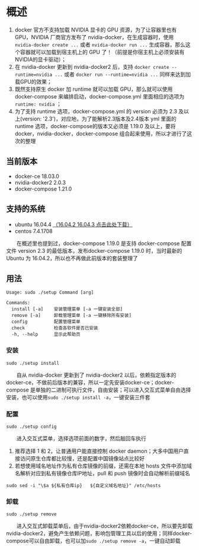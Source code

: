 # 概述

1. docker 官方不支持加载 NVIDIA 显卡的 GPU 资源，为了让容器里也有 GPU，NVIDIA 厂商官方发布了 nvidia-docker，在生成容器时，使用 ```nvidia-docker create ...``` 或者 ```nvidia-docker run ...``` 生成容器，那么这个容器就可以加载到宿主机上的 GPU 了！（前提是你宿主机上必须安装有NVIDIA的显卡驱动）；
2. 在 nvidia-docker 更新到 nvidia-docker2 后，支持 ```docker create --runtime=nvidia ...``` 或者 ```docker run --runtime=nvidia ...``` 同样来达到加载GPU的效果；
3. 既然支持原生 docker 加 runtime 就可以加载 GPU，那么就可以使用 docker-compose 来编排启动，docker-compose.yml 里面相应的选项为 ```runtime: nvidia``` ；
4. 为了支持 runtime 选项，docker-compose.yml 的 version 必须为 2.3 及以上(version: '2.3')，对应地，为了能解析2.3版本及2.4版本 yml 里面的 runtime 选项，docker-compose的版本又必须是 1.19.0 及以上，要将 docker，nvidia-docker，docker-compose 组合起来使用，所以才进行了这次的整理

## 当前版本

- docker-ce 18.03.0
- nvidia-docker2 2.0.3
- docker-compose 1.21.0

## 支持的系统

- ubuntu 16.04.4    [（16.04.2 16.04.3 点击此处下载）](https://raw.githubusercontent.com/xiangxiaoc/docker-ce_docker-compose_nvidia-docker2/master/nvidia-docker_2.0.2%2Bdocker-ce_17.12.0%2Bdocker-compose_1.19.0.tar.gz)
- centos 7.4.1708

&emsp;&emsp;在概述里也提到过，docker-compose 1.19.0 是支持 docker-compose 配置文件 version 2.3 的最低版本，发布docker-compose 1.19.0 时，当时最新的 Ubuntu 为 16.04.2，所以也不再做此前版本的套装整理了

## 用法

```shell
Usage: sudo ./setup Command [arg]

Commands:
  install [-a]    安装管理菜单 [-a 一键安装全部]
  remove [-a]     卸载管理菜单 [-a 一键移除所有安装]
  config          配置管理菜单
  check           检查各软件是否已安装
  -h, --help      显示此帮助页
```

### 安装

```shell
sudo ./setup install
```

&emsp;&emsp;自从 nvidia-docker 更新到了 nvidia-docker2 以后，依赖指定版本的docker-ce，不做前后版本的兼容，所以一定先安装docker-ce；docker-compose 是单独的二进制可执行文件，自由安装；可以进入交互式菜单自由选择安装，也可以使用`sudo ./setup install -a`，一键安装三件套

### 配置

```shell
sudo ./setup config
```

&emsp;&emsp;进入交互式菜单，选择选项前面的数字，然后敲回车执行

1. 推荐选择 1 和 2，让普通用户能直接控制 docker daemon；大多中国用户直接访问原生仓库都比较慢，还是配置中国镜像站点比较好
2. 若想使用域名地址作为私有仓库镜像的前缀，还需在本地 hosts 文件中添加域名解析对应到私有镜像仓库IP地址，pull 和 push 镜像时会自动解析前缀域名

```shell
sudo sed -i "\$a ${私有仓库ip}   ${自定义域名地址}" /etc/hosts
```

### 卸载

```shell
sudo ./setup remove
```

&emsp;&emsp;进入交互式卸载菜单后，由于nvidia-docker2依赖docker-ce，所以要先卸载nvidia-docker2，避免产生依赖问题，影响包管理工具以后的使用；同样docker-compose可以自由卸载，也可以加`sudo ./setup remove -a`，一键自动卸载